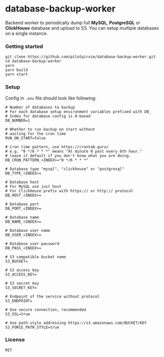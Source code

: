 # database-backup-worker

Backend worker to periodically dump full **MySQL**, **PostgreSQL** or **ClickHouse** database and upload to S3. You can setup multiple databases on a single instance.

### Getting started

```shell
git clone https://github.com/pilotpirxie/database-backup-worker.git
cd database-backup-worker
yarn
yarn build
yarn start
```

### Setup

Config in `.env` file should look like following:

```shell
# Number of databases to backup
# For each database setup environment variables prefixed with DB_
# Index for database config is 0-based
DB_NUMBER=1

# Whether to run backup on start without
# waiting for the cron time
RUN_ON_START=false

# Cron time pattern, use https://crontab.guru/
# e.g. "0 */6 * * *" means "At minute 0 past every 6th hour."
# leave it default if you don't know what you are doing.
DB_CRON_PATTERN_<INDEX>="0 */6 * * *"

# Database type "mysql", "clickhouse" or "postgresql"
DB_TYPE_<INDEX>=

# Database host
# For MySQL use just host
# For ClickHouse prefix with https:// or http:// protocol
DB_HOST_<INDEX>=

# Database port
DB_PORT_<INDEX>=

# Database name
DB_NAME_<INDEX>=

# Database user name
DB_USER_<INDEX>=

# Database user password
DB_PASS_<INDEX>=

# S3 compatible bucket name
S3_BUCKET=

# S3 access key
S3_ACCESS_KEY=

# S3 secret key
S3_SECRET_KEY=

# Endpoint of the service without protocol
S3_ENDPOINT=

# Use secure connection, recommended
S3_SSL=true

# Use path-style addressing https://s3.amazonaws.com/BUCKET/KEY
S3_FORCE_PATH_STYLE=true
```

### License

```
MIT
```
